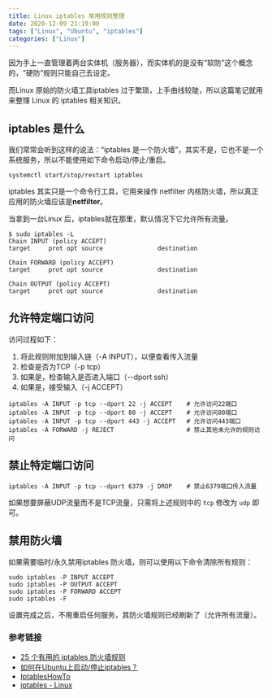 ```yaml
---
title: Linux iptables 常用规则整理
date: 2020-12-09 21:19:00
tags: ["Linux", "Ubuntu", "iptables"]
categories: ["Linux"]
---
```


因为手上一直管理着两台实体机（服务器），而实体机的是没有“软防”这个概念的，“硬防”规则只能自己去设定。

<!-- more -->

而Linux 原始的防火墙工具iptables 过于繁琐，上手曲线较陡，所以这篇笔记就用来整理 Linux 的 iptables 相关知识。

## iptables 是什么
我们常常会听到这样的说法：“iptables 是一个防火墙”，其实不是，它也不是一个系统服务，所以不能使用如下命令启动/停止/重启。

```
systemctl start/stop/restart iptables
```

iptables 其实只是一个命令行工具，它用来操作 netfilter 内核防火墙，所以真正应用的防火墙应该是**netfilter**。

当拿到一台Linux 后，iptables就在那里，默认情况下它允许所有流量。

```
$ sudo iptables -L
Chain INPUT (policy ACCEPT)
target     prot opt source               destination         

Chain FORWARD (policy ACCEPT)
target     prot opt source               destination         

Chain OUTPUT (policy ACCEPT)
target     prot opt source               destination
```

## 允许特定端口访问
访问过程如下：
1. 将此规则附加到输入链（-A INPUT），以便查看传入流量
2. 检查是否为TCP（-p tcp）
3. 如果是，检查输入是否进入端口（--dport ssh）
4. 如果是，接受输入（-j ACCEPT）

```
iptables -A INPUT -p tcp --dport 22 -j ACCEPT    # 允许访问22端口
iptables -A INPUT -p tcp --dport 80 -j ACCEPT    # 允许访问80端口
iptables -A INPUT -p tcp --dport 443 -j ACCEPT   # 允许访问443端口
iptables -A FORWARD -j REJECT                    # 禁止其他未允许的规则访问
```

## 禁止特定端口访问
```
iptables -A INPUT -p tcp --dport 6379 -j DROP    # 禁止6379端口传入流量
```
如果想要屏蔽UDP流量而不是TCP流量，只需将上述规则中的 `tcp` 修改为 `udp` 即可。

## 禁用防火墙
如果需要临时/永久禁用iptables 防火墙，则可以使用以下命令清除所有规则：
```
sudo iptables -P INPUT ACCEPT
sudo iptables -P OUTPUT ACCEPT
sudo iptables -P FORWARD ACCEPT
sudo iptables -F
```
设置完成之后，不用重启任何服务，其防火墙规则已经刷新了（允许所有流量）。

### 参考链接
* [25 个有用的 iptables 防火墙规则](http://www.codebelief.com/article/2017/08/linux-25-useful-iptables-firewall-rules/)
* [如何在Ubuntu上启动/停止iptables？](https://ubuntuqa.com/article/10698.html)
* [IptablesHowTo](https://help.ubuntu.com/community/IptablesHowTo#Configuration%20on%20startup)
* [iptables - Linux](https://wangchujiang.com/linux-command/c/iptables.html)
